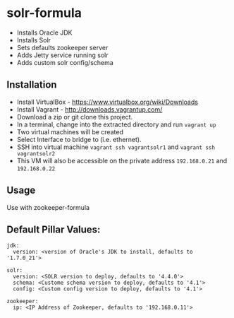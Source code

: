 solr-formula
============

* Installs Oracle JDK
* Installs Solr
* Sets defaults zookeeper server
* Adds Jetty service running solr
* Adds custom solr config/schema

Installation
--

* Install VirtualBox - https://www.virtualbox.org/wiki/Downloads
* Install Vagrant - http://downloads.vagrantup.com/
* Download a zip or git clone this project.
* In a terminal, change into the extracted directory and run ```vagrant up```
* Two virtual machines will be created
* Select Interface to bridge to (i.e. ethernet).
* SSH into virtual machine ```vagrant ssh vagrantsolr1``` and ```vagrant ssh vagrantsolr2```
* This VM will also be accessible on the private address ```192.168.0.21``` and ```192.168.0.22```


Usage
--

Use with zookeeper-formula 


Default Pillar Values:
--
```
jdk:
  version: <version of Oracle's JDK to install, defaults to '1.7.0_21'>

solr:
  version: <SOLR version to deploy, defaults to '4.4.0'>
  schema: <Custome schema version to deploy, defaults to '4.1'>
  config: <Custom config version to deploy, defaults to '4.1'>

zookeeper:
  ip: <IP Address of Zookeeper, defaults to '192.168.0.11'>

```
